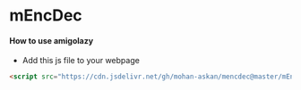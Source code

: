 # mEncDec

#### How to use amigolazy
 - Add this js file to your webpage
```html
<script src="https://cdn.jsdelivr.net/gh/mohan-askan/mencdec@master/mEncDec.js"></script>
```
